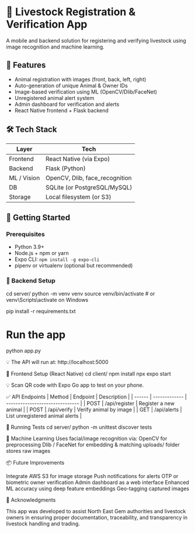 # 🐄 Livestock Registration & Verification App

A mobile and backend solution for registering and verifying livestock using image recognition and machine learning.


## 📱 Features

- Animal registration with images (front, back, left, right)
- Auto-generation of unique Animal & Owner IDs
- Image-based verification using ML (OpenCV/Dlib/FaceNet)
- Unregistered animal alert system
- Admin dashboard for verification and alerts
- React Native frontend + Flask backend


## 🛠 Tech Stack

| Layer         | Tech                          |
|---------------|-------------------------------|
| Frontend      | React Native (via Expo)       |
| Backend       | Flask (Python)                |
| ML / Vision   | OpenCV, Dlib, face_recognition|
| DB            | SQLite (or PostgreSQL/MySQL)  |
| Storage       | Local filesystem (or S3)      |



## 🚀 Getting Started

### Prerequisites

- Python 3.9+
- Node.js + npm or yarn
- Expo CLI: `npm install -g expo-cli`
- pipenv or virtualenv (optional but recommended)



### 🔧 Backend Setup

cd server/
python -m venv venv
source venv/bin/activate  # or venv\Scripts\activate on Windows

pip install -r requirements.txt

# Run the app
python app.py

💡 The API will run at: http://localhost:5000

📱 Frontend Setup (React Native)
cd client/
npm install
npx expo start


💡 Scan QR code with Expo Go app to test on your phone.




✅ API Endpoints
| Method | Endpoint      | Description                     |
| ------ | ------------- | ------------------------------- |
| POST   | /api/register | Register a new animal           |
| POST   | /api/verify   | Verify animal by image          |
| GET    | /api/alerts   | List unregistered animal alerts |


🧪 Running Tests
cd server/
python -m unittest discover tests


🧠 Machine Learning
Uses facial/image recognition via:
OpenCV for preprocessing
Dlib / FaceNet for embedding & matching
uploads/ folder stores raw images


📦 Future Improvements

Integrate AWS S3 for image storage
Push notifications for alerts
OTP or biometric owner verification
Admin dashboard as a web interface
Enhanced ML accuracy using deep feature embeddings
Geo-tagging captured images


🙌 Acknowledgments

This app was developed to assist North East Gem authorities and livestock owners in ensuring proper documentation, traceability, and transparency in livestock handling and trading.